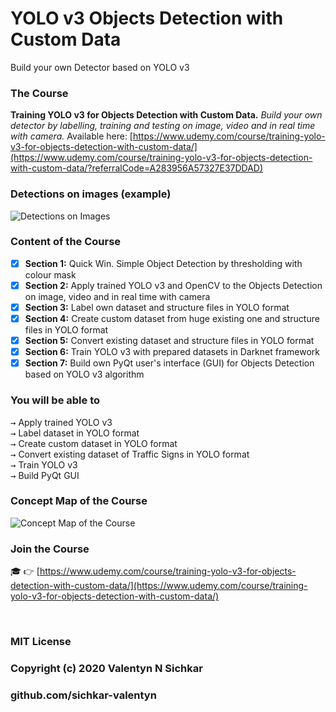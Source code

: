# YOLO v3 Objects Detection with Custom Data
Build your own Detector based on YOLO v3


### The Course
**Training YOLO v3 for Objects Detection with Custom Data.** *Build your own detector by labelling, training and testing on image, video and in real time with camera.* Available here: [https://www.udemy.com/course/training-yolo-v3-for-objects-detection-with-custom-data/](https://www.udemy.com/course/training-yolo-v3-for-objects-detection-with-custom-data/?referralCode=A283956A57327E37DDAD)


### Detections on images (example)
![Detections on Images](https://github.com/sichkar-valentyn/YOLO-v3-Objects-Detection-with-Custom-Data/blob/master/images/slides_detections_2.gif "YOLO v3 Objects Detections on Images")


### Content of the Course
- [x] **Section 1:** Quick Win. Simple Object Detection by thresholding with colour mask
- [x] **Section 2:** Apply trained YOLO v3 and OpenCV to the Objects Detection on image, video and in real time with camera
- [x] **Section 3:** Label own dataset and structure files in YOLO format
- [x] **Section 4:** Create custom dataset from huge existing one and structure files in YOLO format	
- [x] **Section 5:** Convert existing dataset and structure files in YOLO format		
- [x] **Section 6:** Train YOLO v3 with prepared datasets in Darknet framework
- [x] **Section 7:** Build own PyQt user's interface (GUI) for Objects Detection based on YOLO v3 algorithm

### You will be able to
<kbd>→</kbd> Apply trained YOLO v3
<br/><kbd>→</kbd> Label dataset in YOLO format
<br/><kbd>→</kbd> Create custom dataset in YOLO format
<br/><kbd>→</kbd> Convert existing dataset of Traffic Signs in YOLO format
<br/><kbd>→</kbd> Train YOLO v3
<br/><kbd>→</kbd> Build PyQt GUI

### Concept Map of the Course
![Concept Map of the Course](https://github.com/sichkar-valentyn/YOLO-v3-Objects-Detection-with-Custom-Data/blob/master/images/Concept_map_YOLO_3.png "Concept Map of the Course")

### Join the Course
:mortar_board: :point_right: [https://www.udemy.com/course/training-yolo-v3-for-objects-detection-with-custom-data/](https://www.udemy.com/course/training-yolo-v3-for-objects-detection-with-custom-data/)

<br/>

### MIT License
### Copyright (c) 2020 Valentyn N Sichkar
### github.com/sichkar-valentyn
